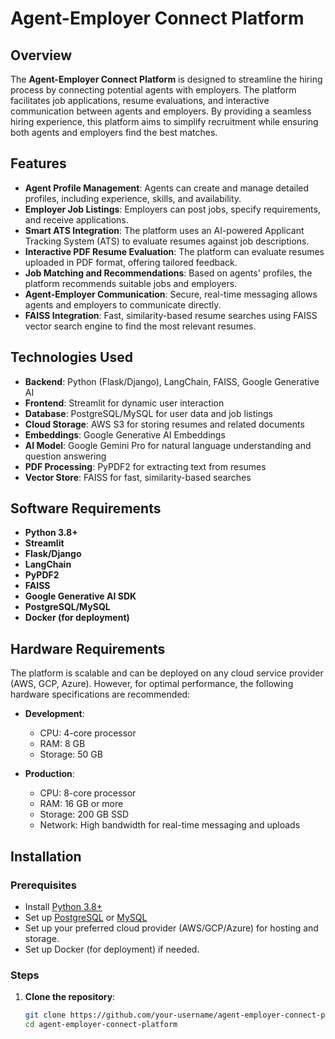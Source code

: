 # Agent-Employer Connect Platform

## Overview

The **Agent-Employer Connect Platform** is designed to streamline the hiring process by connecting potential agents with employers. The platform facilitates job applications, resume evaluations, and interactive communication between agents and employers. By providing a seamless hiring experience, this platform aims to simplify recruitment while ensuring both agents and employers find the best matches.

## Features

- **Agent Profile Management**: Agents can create and manage detailed profiles, including experience, skills, and availability.
- **Employer Job Listings**: Employers can post jobs, specify requirements, and receive applications.
- **Smart ATS Integration**: The platform uses an AI-powered Applicant Tracking System (ATS) to evaluate resumes against job descriptions.
- **Interactive PDF Resume Evaluation**: The platform can evaluate resumes uploaded in PDF format, offering tailored feedback.
- **Job Matching and Recommendations**: Based on agents' profiles, the platform recommends suitable jobs and employers.
- **Agent-Employer Communication**: Secure, real-time messaging allows agents and employers to communicate directly.
- **FAISS Integration**: Fast, similarity-based resume searches using FAISS vector search engine to find the most relevant resumes.

## Technologies Used

- **Backend**: Python (Flask/Django), LangChain, FAISS, Google Generative AI
- **Frontend**: Streamlit for dynamic user interaction
- **Database**: PostgreSQL/MySQL for user data and job listings
- **Cloud Storage**: AWS S3 for storing resumes and related documents
- **Embeddings**: Google Generative AI Embeddings
- **AI Model**: Google Gemini Pro for natural language understanding and question answering
- **PDF Processing**: PyPDF2 for extracting text from resumes
- **Vector Store**: FAISS for fast, similarity-based searches

## Software Requirements

- **Python 3.8+**
- **Streamlit**
- **Flask/Django**
- **LangChain**
- **PyPDF2**
- **FAISS**
- **Google Generative AI SDK**
- **PostgreSQL/MySQL**
- **Docker (for deployment)**

## Hardware Requirements

The platform is scalable and can be deployed on any cloud service provider (AWS, GCP, Azure). However, for optimal performance, the following hardware specifications are recommended:

- **Development**:
  - CPU: 4-core processor
  - RAM: 8 GB
  - Storage: 50 GB

- **Production**:
  - CPU: 8-core processor
  - RAM: 16 GB or more
  - Storage: 200 GB SSD
  - Network: High bandwidth for real-time messaging and uploads

## Installation

### Prerequisites
- Install [Python 3.8+](https://www.python.org/downloads/)
- Set up [PostgreSQL](https://www.postgresql.org/download/) or [MySQL](https://dev.mysql.com/downloads/)
- Set up your preferred cloud provider (AWS/GCP/Azure) for hosting and storage.
- Set up Docker (for deployment) if needed.

### Steps

1. **Clone the repository**:
   ```bash
   git clone https://github.com/your-username/agent-employer-connect-platform.git
   cd agent-employer-connect-platform
